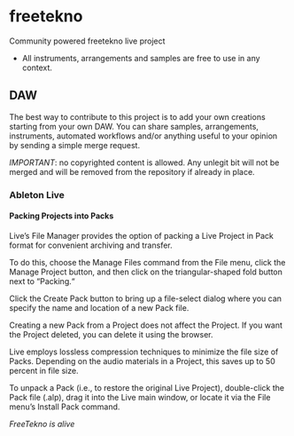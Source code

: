 # freetekno
Community powered freetekno live project

- All instruments, arrangements and samples are free to use in any context.


## DAW

The best way to contribute to this project is to add your own creations starting from your own DAW. You can share samples, arrangements, instruments, automated workflows and/or anything useful to your opinion by sending a simple merge request.

*IMPORTANT*: no copyrighted content is allowed. Any unlegit bit will not be merged and will be removed from the repository if already in place.

### Ableton Live

#### Packing Projects into Packs
Live’s File Manager provides the option of packing a Live Project in Pack format for convenient archiving and transfer. 

To do this, choose the Manage Files command from the File menu, click the Manage Project button, and then click on the triangular-shaped fold button next to “Packing.“ 

Click the Create Pack button to bring up a file-select dialog where you can specify the name and location of a new Pack file. 

Creating a new Pack from a Project does not affect the Project. If you want the Project deleted, you can delete it using the browser.

Live employs lossless compression techniques to minimize the file size of Packs. Depending on the audio materials in a Project, this saves up to 50 percent in file size.

To unpack a Pack (i.e., to restore the original Live Project), double-click the Pack file (.alp), drag it into the Live main window, or locate it via the File menu’s Install Pack command.


_FreeTekno is alive_
